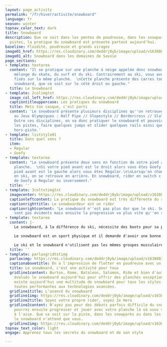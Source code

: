 ```yaml
---
layout: page_activity
permalink: "/fr/hiver/activite/snowboard"
language: fr
season: winter
topnav_color_text: dark
title: Snowboard
description: Que ce soit dans les pentes de poudreuse, dans les snowparks ou sur les
  pistes, la pratique du snowboard est présente partout aujourd'hui.
baseline: Fluidité, poudreuse et grands virages
image01_href: https://res.cloudinary.com/deddrj0yb/image/upload/v1638883532/website/winter/Snowboard-marche_prsset.jpg
image01_alt: Snowboard dans les domaines de Savoie
page_sections:
- template: textarea
  content: "Il se pratique sur une planche à neige appelée donc snowboard. C'est un
    mélange du skate, du surf et du ski. Contrairement au ski, vous avez les 2 pieds
    fixés sur la même planche.  \nCette planche présente des carres tout le long du
    snowboard, que ce soit sur le côté droit ou gauche."
  title: Le Snowboard
- template: 2colimgtxt
  image_col_left_href: https://res.cloudinary.com/deddrj0yb/image/upload/v1638883539/website/winter/Snowboard-rider-debout_oecizy.jpg
  captiontitleuppercase: Les pratiques du snowboard
  title: Mets ton casque, c'est parti
  content: 'Le snowboard présente plusieurs disciplines qu''on retrouve par exemple
    au Jeux Olympiques : Half Pipe // Slopestyle // Bordercross // Slalom //Freeride.
    Outre ces disciplines, on va donc pratiquer le snowboard et pouvoir carver sur
    les pistes, faire quelques jumps et slider quelques rails ainsi que flotter en
    hors-piste.'
- template: liststyle01
  title: Dans quel sens ?
  item:
  - Regular
  - Goofy
- template: textarea
  content: "Le snowboard présente deux sens en fonction de votre pied avant sur la
    planche.  \nSi votre pied avant est le droit alors vous êtes Goofy.  \nSi votre
    pied avant est le gauche alors vous êtes Régular.\n\nLorsqu'on change de sens
    en ski, on se retrouve en arrière. En snowboard, rider en switch c'est donc changer
    de Goofy à Regular ou inversement."
  title: ''
- template: 3coltxtimgtxt
  imagecenter: https://res.cloudinary.com/deddrj0yb/image/upload/v1638883542/website/winter/Snowboard-saut-neige_t0coxa.jpg
  captionleftcontent: La pratique du snowboard est très différente du ski
  captionrighttitle: Le snowboardeur est un rider
  captionrightcontent: 'Le snowboard n''est pas plus dur que le ski. Ses débuts ne
    sont pas évidents mais ensuite la progression va plus vite qu''en ski. '
- template: textarea
  content: |-
    Le snowboard, à la différence du ski, nécessite des boots pour sa pratique. Elles sont beaucoup plus confortables et vous pouvez alors marcher plus facilement avec. Afin de pouvoir rider et être maintenu sur la planche, les boots seront fixées aux fixations du snowboard. Vous trouverez aujourd'hui différents types de fixation et aussi différentes en fonction des marques.

    Le snowboard est un sport physique et il demande d'avoir une bonne condition musculaire. En effet, il faudra avoir sur votre planche de la souplesse, de l'agilité, de l'impulsivité. Mais également un bon renforcement musculaire au niveau des jambes, des abdominaux et des lombaires.

    Le ski et le snowboard n'utilisent pas les mêmes groupes musculaires, les mêmes gestes, les mêmes techniques. C'est pour cela que vous pouvez être à l'aise sur un snowboard et trouver le ski dur physiquement.
  title: ''
- template: parlaxgridtxtimg
  parlaximg: https://res.cloudinary.com/deddrj0yb/image/upload/v1638883531/website/winter/Snowboard-descente-poudreuse_xp9cqv.jpg
  captionabovetitle: On a l'impression de flotter en poudreuse avec un snowboatd
  title: Le snowboard, c'est une activité pour tous
  gridline1content: Burton, Rome, Bataleon, Salomon, Ride et bien d'autres, ont fait
    évolués le snowboard aujourd'hui pour offrir des planches exceptionnelles. Il
    existe aujourd'hui une multitude de snowboard pour tous les styles. Elles sont
    toutes performantes aux technologies avancées.
  gridline1title: L'avancé du snowboard
  gridline1img: https://res.cloudinary.com/deddrj0yb/image/upload/v1638883536/website/winter/Snowboard-freestyle-ride_luennl.jpg
  gridline2title: Soyez votre propre rider, soyez Ze Hero
  gridline2content: N'ayez pas peur des débuts parfois difficile du snowboard. Vous
    pourrez ensuite progresser et jouer avec votre planche là où vous vous sentirez
    à l'aise. Que ce soit sur la piste, dans les snowparks ou dans les hors-pistes,
    le snowboard n'attend que vous.
  gridline2img: https://res.cloudinary.com/deddrj0yb/image/upload/v1638883532/website/winter/Snowboard-duo-marche_vgtw6n.jpg
topnav_text_color: light
engage: Apprenez tous les secrets du snowboard et de son style

---
```

